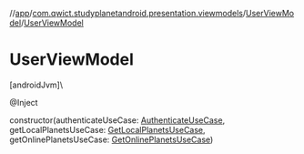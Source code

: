 //[app](../../../index.md)/[com.qwict.studyplanetandroid.presentation.viewmodels](../index.md)/[UserViewModel](index.md)/[UserViewModel](-user-view-model.md)

# UserViewModel

[androidJvm]\

@Inject

constructor(authenticateUseCase: [AuthenticateUseCase](../../com.qwict.studyplanetandroid.domain.use_case.user/-authenticate-use-case/index.md), getLocalPlanetsUseCase: [GetLocalPlanetsUseCase](../../com.qwict.studyplanetandroid.domain.use_case.planets/-get-local-planets-use-case/index.md), getOnlinePlanetsUseCase: [GetOnlinePlanetsUseCase](../../com.qwict.studyplanetandroid.domain.use_case.planets/-get-online-planets-use-case/index.md))

